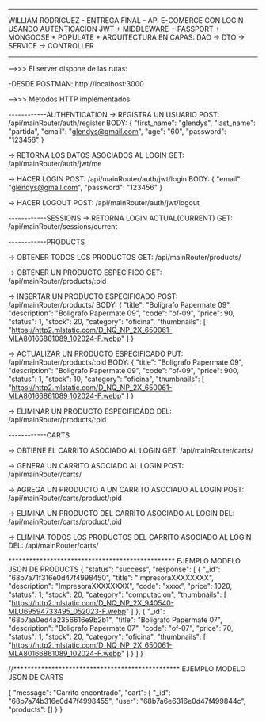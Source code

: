 ************************************************************************************************
WILLIAM RODRIGUEZ - ENTREGA FINAL - API E-COMERCE
CON LOGIN USANDO AUTENTICACION JWT + MIDDLEWARE + PASSPORT + MONGOOSE + POPULATE + 
ARQUITECTURA EN CAPAS: DAO -> DTO -> SERVICE -> CONTROLLER
************************************************************************************************

-->>> El server dispone de las rutas: 

-DESDE POSTMAN:
http://localhost:3000


-->>> Metodos HTTP implementados

------------AUTHENTICATION
-> REGISTRA UN USUARIO
	POST:
		/api/mainRouter/auth/register
		BODY:
		{
			"first_name": "glendys",
			"last_name": "partida",
			"email": "glendys@gmail.com",
			"age": "60",
			"password": "123456"
		}

-> RETORNA LOS DATOS ASOCIADOS AL LOGIN
	GET:
		/api/mainRouter/auth/jwt/me
		
-> HACER LOGIN
	POST:
		/api/mainRouter/auth/jwt/login
		BODY:
		{
			"email": "glendys@gmail.com",
			"password": "123456"
		}
		
-> HACER LOGOUT
	POST:
		/api/mainRouter/auth/jwt/logout

------------SESSIONS
-> RETORNA LOGIN ACTUAL(CURRENT)
	GET:
		/api/mainRouter/sessions/current
		
------------PRODUCTS

-> OBTENER TODOS LOS PRODUCTOS
	GET:
		/api/mainRouter/products/
		
-> OBTENER UN PRODUCTO ESPECIFICO
	GET:
		/api/mainRouter/products/:pid

-> INSERTAR UN PRODUCTO ESPECIFICADO
	POST:
		/api/mainRouter/products/
		BODY:
		{
		"title": "Boligrafo Papermate 09",
		"description": "Boligrafo Papermate 09",
		"code": "of-09",
		"price": 90,
		"status": 1,
		"stock": 20,
		"category": "oficina",
		"thumbnails": [
		  "https://http2.mlstatic.com/D_NQ_NP_2X_650061-MLA80166861089_102024-F.webp"
		]
		} 
		
-> ACTUALIZAR UN PRODUCTO ESPECIFICADO
	PUT:
		/api/mainRouter/products/:pid
		BODY:
		{
		"title": "Boligrafo Papermate 09",
		"description": "Boligrafo Papermate 09",
		"code": "of-09",
		"price": 900,
		"status": 1,
		"stock": 10,
		"category": "oficina",
		"thumbnails": [
		  "https://http2.mlstatic.com/D_NQ_NP_2X_650061-MLA80166861089_102024-F.webp"
		]
		} 
		
-> ELIMINAR UN PRODUCTO ESPECIFICADO
	DEL:
		/api/mainRouter/products/:pid
		
------------CARTS

-> OBTIENE EL CARRITO ASOCIADO AL LOGIN
	GET:
		/api/mainRouter/carts/
		
-> GENERA UN CARRITO ASOCIADO AL LOGIN
	POST:
		/api/mainRouter/carts/
		
-> AGREGA UN PRODUCTO A UN CARRITO ASOCIADO AL LOGIN
	POST:
		/api/mainRouter/carts/product/:pid
		
-> ELIMINA UN PRODUCTO DEL CARRITO ASOCIADO AL LOGIN
	DEL:
		/api/mainRouter/carts/product/:pid
		
-> ELIMINA TODOS LOS PRODUCTOS DEL CARRITO ASOCIADO AL LOGIN
	DEL:
		/api/mainRouter/carts/



************************************************ EJEMPLO MODELO JSON DE PRODUCTS
{
    "status": "success",
    "response": [
        {
            "_id": "68b7a71f316e0d47f4998450",
            "title": "ImpresoraXXXXXXXX",
            "description": "ImpresoraXXXXXXXX",
            "code": "xxxx",
            "price": 1020,
            "status": 1,
            "stock": 20,
            "category": "computacion",
            "thumbnails": [
                "https://http2.mlstatic.com/D_NQ_NP_2X_940540-MLU69594733495_052023-F.webp"
            ]
        },
        {
            "_id": "68b7aa0ed4a2356616e9b2b1",
            "title": "Boligrafo Papermate 07",
            "description": "Boligrafo Papermate 07",
            "code": "of-07",
            "price": 70,
            "status": 1,
            "stock": 20,
            "category": "oficina",
            "thumbnails": [
                "https://http2.mlstatic.com/D_NQ_NP_2X_650061-MLA80166861089_102024-F.webp"
            ]
        }
    ]
}

//************************************************ EJEMPLO MODELO JSON DE CARTS

{
    "message": "Carrito encontrado",
    "cart": {
        "_id": "68b7a74b316e0d47f4998455",
        "user": "68b7a6e6316e0d47f499844c",
        "products": []
    }
}
